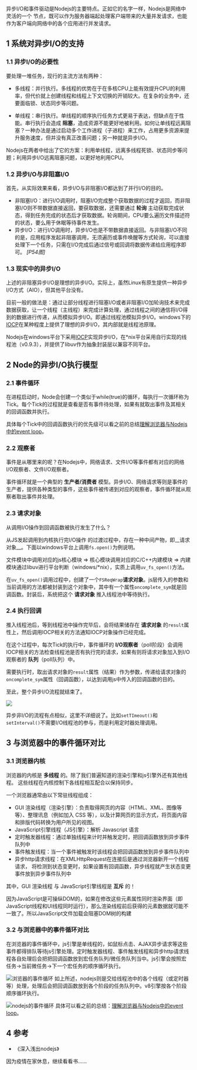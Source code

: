 异步I/O和事件驱动是Nodejs的主要特点。正如它的名字一样，Nodejs是网络中灵活的一个 节点，既可以作为服务器端起处理客户端带来的大量并发请求，也能作为客户端向网络中的各个应用进行并发请求。

## 1 系统对异步I/O的支持

### 1.1 异步I/O的必要性

要处理一堆任务，现行的主流方法有两种：

- 多线程：并行执行。多线程的优势在于在多核CPU上能有效提升CPU的利用率，但代价就上创建线程和线程上下文切换的开销较大。在复杂的业务中，还要面临锁、状态同步等问题。

- 单线程：串行执行。单线程的顺序执行任务方式更易于表达，但缺点在于性能。串行执行会造成 __阻塞__，造成资源不能更好地被利用。如何让单线程远离阻塞？一种办法是通过启动多个工作进程（子进程）来工作，占用更多资源来提升服务速度，但并没有真正改善问题；另一种就是异步I/O。

Nodejs在两者中给出了它的方案：利用单线程，远离多线程死锁、状态同步等问题；利用异步I/O远离阻塞问题，以更好地利用CPU。

### 1.2 异步I/O与非阻塞I/O

首先，从实际效果来看，异步I/O与非阻塞I/O都达到了并行I/O的目的。

- 非阻塞I/O：进行I/O调用时，阻塞I/O完成整个获取数据的过程才返回，而非阻塞I/O则不带数据直接返回，要获取数据，还需要通过 __轮询__ 主动获取完成状态，得到任务完成的状态后才获取数据。轮询期间，CPU要么遍历文件描述符的状态，要么用于休眠等待事件发生。
- 异步I/O：进行I/O调用时，异步I/O也是不带数据直接返回。与非阻塞I/O不同的是，应用程序发起非阻塞调用，无须遍历或事件唤醒等方式轮询，可以直接处理下一个任务，只需在I/O完成后通过信号或回调将数据传递给应用程序即可。 *[P54图]*

### 1.3 现实中的异步I/O

上述的非阻塞异步I/O是理想的异步I/O。实际上，虽然Linux有原生提供一种异步I/O方式（AIO），但其他平台没有。

目前一般的做法是：通过让部分线程进行阻塞I/O或者非阻塞I/O加轮询技术来完成数据获取，让一个线程（主线程）来完成计算处理，通过线程之间的通信将I/O得到的数据进行传递，从而模拟异步I/O。即通过线程池模拟异步I/O。windows下的[IOCP](https://baike.baidu.com/item/IOCP/9207102)在某种程度上提供了理想的异步I/O，其内部就是线程池原理。

Nodejs在windows平台下采用[IOCP](https://baike.baidu.com/item/IOCP/9207102)实现异步I/O，在*nix平台采用自行实现的线程池（v0.9.3），并提供了libuv作为抽象封装层以兼容不同平台。



## 2 Node的异步I/O执行模型

### 2.1 事件循环

在进程启动时，Node会创建一个类似于while(true)的循环，每执行一次循环称为Tick。每个Tick的过程就是查看是否有事件待处理，如果有就取出事件及其相关的回调函数并执行。

具体每个Tick中的回调函数执行的优先级可以看之前的总结[理解浏览器与Nodejs中的event loop](https://seminelee.github.io/2019/01/26/event-loop/)。

### 2.2 观察者

事件是从哪里来的呢？在Nodejs中，网络请求、文件I/O等事件都有对应的网络I/O观察者、文件I/O观察者。

事件循环就是一个典型的 __生产者/消费者__ 模型。异步I/O、网络请求等则是事件的生产者，提供各种类型的事件，这些事件被传递到对应的观察者，事件循环就从观察者取出事件并处理。

### 2.3 请求对象

从调用I/O操作到回调函数被执行发生了什么？

从JS发起调用到内核执行完I/O操作 的过渡过程中，存在一种中间产物，即__请求对象__。下面以windows平台上调用`fs.open()`为例说明。

文件模块中调用对应的js核心模块 => 核心模块调用对应的C/C++内建模块 => 内建模块通过libuv进行平台判断（windows/*nix），实质上调用`uv_fs_open()`方法。

在`uv_fs_open()`调用过程中，创建了一个`FSReqWrap`__请求对象__。js层传入的参数和当前调用的方法都被封装到这个对象中，其中有一个属性`oncomplete_sym`就是回调函数。封装后，系统把这个 __请求对象__ 推入线程池中等待执行。

### 2.4 执行回调

推入线程池后，等到线程池中操作完毕后，会将结果储存在 __请求对象__ 的`result`属性上，然后调用IOCP相关的方法通知IOCP对象操作已经完成。

在这个过程中，每次Tick的执行中，事件循环的 __I/O观察者__（poll阶段）会调用IOCP相关的方法检查线程池是否有执行完的请求，如果有则将请求对象加入到I/O观察者的 __队列__（poll队列）中。

需要执行时，取出请求对象的`result`属性（结果）作为参数，传递给请求对象的`oncomplete_sym`属性（回调函数），以达到调用js中传入的回调函数的目的。

至此，整个异步I/O流程就结束了。

![](https://user-gold-cdn.xitu.io/2020/2/4/1701071725bfb3e9?w=922&h=1058&f=png&s=149672)

异步非I/O的流程有点相似，这里不详细说了。比如`setTImeout()`和`setInterval()`不需要I/O线程池的参与，而是利用定时器处理调用。

## 3 与浏览器中的事件循环对比
### 3.1 浏览器内核

浏览器的内核是 __多线程__ 的。除了我们普遍知道的渲染引擎和js引擎外还有其他线程。
这些线程在内核控制下各线程相互配合以保持同步。

一个浏览器通常由以下常驻线程组成：

- GUI 渲染线程（渲染引擎）：负责取得网页的内容（HTML、XML、图像等等）、整理讯息（例如加入 CSS 等），以及计算网页的显示方式，将页面内容和排版代码转换为用户所见的视图。
- JavaScript引擎线程（JS引擎）：解析 Javascript 语言
- 定时触发器线程：通过单独线程来计时并触发定时，把回调函数放到异步事件队列中
- 事件触发线程：当一个事件被触发时该线程会把回调函数放到异步事件队列中
- 异步http请求线程：在XMLHttpRequest在连接后是通过浏览器新开一个线程请求， 将检测到状态变更时，如果设置有回调函数，异步线程就产生状态变更事件放到异步事件队列中

其中，GUI 渲染线程 与 JavaScript引擎线程是 __互斥__ 的！

因为JavaScript是可操纵DOM的，如果在修改这些元素属性同时渲染界面（即JavaScript线程和UI线程同时运行），那么渲染线程前后获得的元素数据就可能不一致了。所以JavaScript文件加载会阻塞DOM树的构建

### 3.2 与浏览器中的事件循环对比
在浏览器的事件循环中，js引擎是单线程的，如鼠标点击、AJAX异步请求等这些事件都得排队等待js引擎处理。定时触发器线程、事件触发线程和异步http请求线程各自处理后会把把回调函数放到宏任务队列/微任务队列当中。js引擎会按照宏任务->当前微任务->下一个宏任务的顺序循环执行。

![浏览器的事件循环](https://user-gold-cdn.xitu.io/2020/2/4/170104a69bb9eab0?w=611&h=341&f=gif&s=722979)
如上所述，nodejs则是交给线程池中的各个线程（或定时器等）处理，处理后会把回调函数放到各个阶段的任务队列中。v8引擎按各个阶段顺序循环执行。

![nodejs的事件循环](https://user-gold-cdn.xitu.io/2020/2/4/170104acaa956184?w=598&h=333&f=gif&s=467665)
具体可以看之前的总结：[理解浏览器与Nodejs中的event loop](https://seminelee.github.io/2019/01/26/event-loop/)。

## 4 参考
 - 《深入浅出nodejs》

因为疫情在家休息，继续看看书……